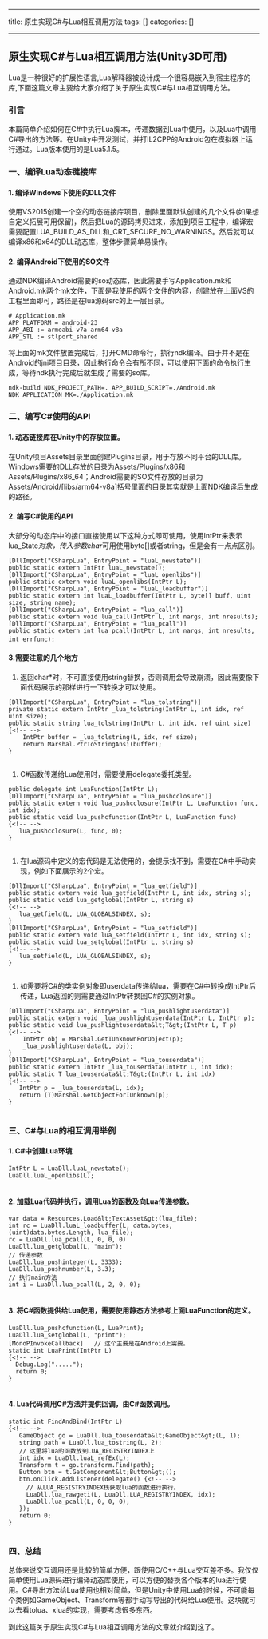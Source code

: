 
--- 
title:  原生实现C#与Lua相互调用方法 
tags: []
categories: [] 

---
## 原生实现C#与Lua相互调用方法(Unity3D可用)

Lua是一种很好的扩展性语言,Lua解释器被设计成一个很容易嵌入到宿主程序的库,下面这篇文章主要给大家介绍了关于原生实现C#与Lua相互调用方法。

### 引言

本篇简单介绍如何在C#中执行Lua脚本，传递数据到Lua中使用，以及Lua中调用C#导出的方法等。在Unity中开发测试，并打IL2CPP的Android包在模拟器上运行通过。Lua版本使用的是Lua5.1.5。

### 一、编译Lua动态链接库

#### 1. 编译Windows下使用的DLL文件

使用VS2015创建一个空的动态链接库项目，删除里面默认创建的几个文件(如果想自定义拓展可用保留)，然后把Lua的源码拷贝进来，添加到项目工程中，编译宏需要配置LUA_BUILD_AS_DLL和_CRT_SECURE_NO_WARNINGS。然后就可以编译x86和x64的DLL动态库，整体步骤简单易操作。

#### 2. 编译Android下使用的SO文件

通过NDK编译Android需要的so动态库，因此需要手写Application.mk和Android.mk两个mk文件，下面是我使用的两个文件的内容，创建放在上面VS的工程里面即可，路径是在lua源码src的上一层目录。

```
# Application.mk
APP_PLATFORM = android-23
APP_ABI := armeabi-v7a arm64-v8a
APP_STL := stlport_shared

```

将上面的mk文件放置完成后，打开CMD命令行，执行ndk编译。由于并不是在Android的jni项目目录，因此执行命令会有所不同，可以使用下面的命令执行生成，等待ndk执行完成后就生成了需要的so库。

```
ndk-build NDK_PROJECT_PATH=. APP_BUILD_SCRIPT=./Android.mk NDK_APPLICATION_MK=./Application.mk

```

### 二、编写C#使用的API

#### 1. 动态链接库在Unity中的存放位置。

在Unity项目Assets目录里面创建Plugins目录，用于存放不同平台的DLL库。Windows需要的DLL存放的目录为Assets/Plugins/x86和Assets/Plugins/x86_64；Android需要的SO文件存放的目录为Assets/Android/[libs/arm64-v8a]括号里面的目录其实就是上面NDK编译后生成的路径。

#### 2. 编写C#使用的API

大部分的动态库中的接口直接使用以下这种方式即可使用，使用IntPtr来表示lua_State*对象，传入参数char*可用使用byte[]或者string，但是会有一点点区别。

```
[DllImport("CSharpLua", EntryPoint = "luaL_newstate")]
public static extern IntPtr luaL_newstate();
[DllImport("CSharpLua", EntryPoint = "luaL_openlibs")]
public static extern void luaL_openlibs(IntPtr L);
[DllImport("CSharpLua", EntryPoint = "luaL_loadbuffer")]
public static extern int luaL_loadbuffer(IntPtr L, byte[] buff, uint size, string name);
[DllImport("CSharpLua", EntryPoint = "lua_call")]
public static extern void lua_call(IntPtr L, int nargs, int nresults);
[DllImport("CSharpLua", EntryPoint = "lua_pcall")]
public static extern int lua_pcall(IntPtr L, int nargs, int nresults, int errfunc);　

```

#### 3.需要注意的几个地方
1. 返回char*时，不可直接使用string替换，否则调用会导致崩溃，因此需要像下面代码展示的那样进行一下转换才可以使用。
```
[DllImport("CSharpLua", EntryPoint = "lua_tolstring")]
private static extern IntPtr _lua_tolstring(IntPtr L, int idx, ref uint size);
public static string lua_tolstring(IntPtr L, int idx, ref uint size)
{<!-- -->
    IntPtr buffer = _lua_tolstring(L, idx, ref size);
    return Marshal.PtrToStringAnsi(buffer);
}


```
1. C#函数传递给Lua使用时，需要使用delegate委托类型。
```
public delegate int LuaFunction(IntPtr L);
[DllImport("CSharpLua", EntryPoint = "lua_pushcclosure")]
public static extern void lua_pushcclosure(IntPtr L, LuaFunction func, int idx);
public static void lua_pushcfunction(IntPtr L, LuaFunction func)
{<!-- -->
   lua_pushcclosure(L, func, 0);
}


```
1. 在lua源码中定义的宏代码是无法使用的，会提示找不到，需要在C#中手动实现，例如下面展示的2个宏。
```
[DllImport("CSharpLua", EntryPoint = "lua_getfield")]
public static extern void lua_getfield(IntPtr L, int idx, string s);
public static void lua_getglobal(IntPtr L, string s)
{<!-- -->
   lua_getfield(L, LUA_GLOBALSINDEX, s);
}
[DllImport("CSharpLua", EntryPoint = "lua_setfield")]
public static extern void lua_setfield(IntPtr L, int idx, string s);
public static void lua_setglobal(IntPtr L, string s)
{<!-- -->
   lua_setfield(L, LUA_GLOBALSINDEX, s);
}


```
1. 如需要将C#的类实例对象即userdata传递给lua，需要在C#中转换成IntPtr后传递，Lua返回的则需要通过IntPtr转换回C#的实例对象。
```
[DllImport("CSharpLua", EntryPoint = "lua_pushlightuserdata")]
public static extern void _lua_pushlightuserdata(IntPtr L, IntPtr p);
public static void lua_pushlightuserdata&lt;T&gt;(IntPtr L, T p)
{<!-- -->
    IntPtr obj = Marshal.GetIUnknownForObject(p);
    _lua_pushlightuserdata(L, obj);
}
[DllImport("CSharpLua", EntryPoint = "lua_touserdata")]
public static extern IntPtr _lua_touserdata(IntPtr L, int idx);
public static T lua_touserdata&lt;T&gt;(IntPtr L, int idx)
{<!-- -->
   IntPtr p = _lua_touserdata(L, idx);
   return (T)Marshal.GetObjectForIUnknown(p);
}


```

### 三、C#与Lua的相互调用举例

#### 1. C#中创建Lua环境

```
IntPtr L = LuaDll.luaL_newstate();
LuaDll.luaL_openlibs(L);


```

#### 2. 加载Lua代码并执行，调用Lua的函数及向Lua传递参数。

```
var data = Resources.Load&lt;TextAsset&gt;(lua_file);
int rc = LuaDll.luaL_loadbuffer(L, data.bytes, (uint)data.bytes.Length, lua_file);
rc = LuaDll.lua_pcall(L, 0, 0, 0)
LuaDll.lua_getglobal(L, "main");
// 传递参数
LuaDll.lua_pushinteger(L, 3333);
LuaDll.lua_pushnumber(L, 3.3);
// 执行main方法
int i = LuaDll.lua_pcall(L, 2, 0, 0);


```

#### 3. 将C#函数提供给Lua使用，需要使用静态方法参考上面LuaFunction的定义。

```
LuaDll.lua_pushcfunction(L, LuaPrint);
LuaDll.lua_setglobal(L, "print");
[MonoPInvokeCallback]   // 这个主要是在Android上需要。
static int LuaPrint(IntPtr L)
{<!-- -->
  Debug.Log(".....");
  return 0;
}


```

#### 4. Lua代码调用C#方法并提供回调，由C#函数调用。

```
static int FindAndBind(IntPtr L)
{<!-- -->
   GameObject go = LuaDll.lua_touserdata&lt;GameObject&gt;(L, 1);
   string path = LuaDll.lua_tostring(L, 2);
   // 这里将lua的函数放到LUA_REGISTRYINDEX上
   int idx = LuaDll.luaL_refEx(L);
   Transform t = go.transform.Find(path);
   Button btn = t.GetComponent&lt;Button&gt;();
   btn.onClick.AddListener(delegate() {<!-- -->
     // 从LUA_REGISTRYINDEX栈获取lua的函数进行执行。
     LuaDll.lua_rawgeti(L, LuaDll.LUA_REGISTRYINDEX, idx);
     LuaDll.lua_pcall(L, 0, 0, 0);
   });
   return 0;
}


```

### 四、总结

总体来说交互调用还是比较的简单方便，跟使用C/C++与Lua交互差不多。我仅仅简单使用Lua源码进行编译动态库使用，可以方便的替换各个版本的lua进行使用。C#导出方法给Lua使用也相对简单，但是Unity中使用Lua的时候，不可能每个类例如GameObject、Transform等都手动写导出的代码给Lua使用。这块就可以去看tolua、xlua的实现，需要考虑很多东西。

到此这篇关于原生实现C#与Lua相互调用方法的文章就介绍到这了。
